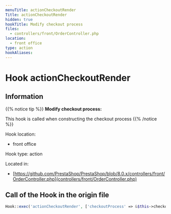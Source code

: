 ```yaml
---
menuTitle: actionCheckoutRender
Title: actionCheckoutRender
hidden: true
hookTitle: Modify checkout process
files:
  - controllers/front/OrderController.php
location:
  - front office
type: action
hookAliases:
---
```


# Hook actionCheckoutRender

## Information

{{% notice tip %}}
**Modify checkout process:** 

This hook is called when constructing the checkout process
{{% /notice %}}

Hook location:
  - front office

Hook type: action

Located in: 
  - [https://github.com/PrestaShop/PrestaShop/blob/8.0.x/controllers/front/OrderController.php](controllers/front/OrderController.php)

## Call of the Hook in the origin file

```php
Hook::exec('actionCheckoutRender', ['checkoutProcess' => &$this->checkoutProcess])
```